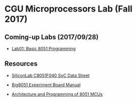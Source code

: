 # CGU Microprocessors Lab (Fall 2017)

## Coming-up Labs (2017/09/28)

- [Lab01: Basic 8051 Programming](https://github.com/CGUSystemCourses/Micro_Lab-2017/tree/master/Labs/Lab01-8051_intro)

## Resources

- [SiliconLab C8051F040 SoC Data Sheet](https://www.silabs.com/documents/public/data-sheets/C8051F04x.pdf
)

- [Big8051 Experiment Board Manual](https://download.mikroe.com/documents/full-featured-boards/easy/big8051-v6/big8051-manual-v100.pdf 
)

- [Architecture and Programming of 8051 MCUs](https://learn.mikroe.com/ebooks/8051programming/)


